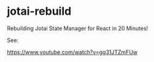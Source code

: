 # jotai-rebuild

Rebuilding Jotai State Manager for React in 20 Minutes!

See:

https://www.youtube.com/watch?v=gg31JTZmFUw
